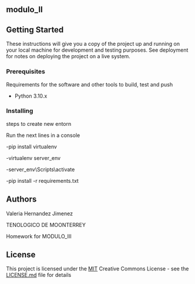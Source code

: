## modulo_II



## Getting Started

These instructions will give you a copy of the project up and running on
your local machine for development and testing purposes. See deployment
for notes on deploying the project on a live system.

### Prerequisites

Requirements for the software and other tools to build, test and push 
- Python 3.10.x

### Installing 

steps to create new entorn 

Run the next lines in a console

-pip install virtualenv

-virtualenv server_env

-server_env\Scripts\activate

-pip install -r requirements.txt
 


## Authors

Valeria Hernandez Jimenez

TENOLOGICO DE MOONTERREY

Homework for MODULO_III



## License

This project is licensed under the [MIT](LICENSE.md)
Creative Commons License - see the [LICENSE.md](LICENSE.md) file for
details
